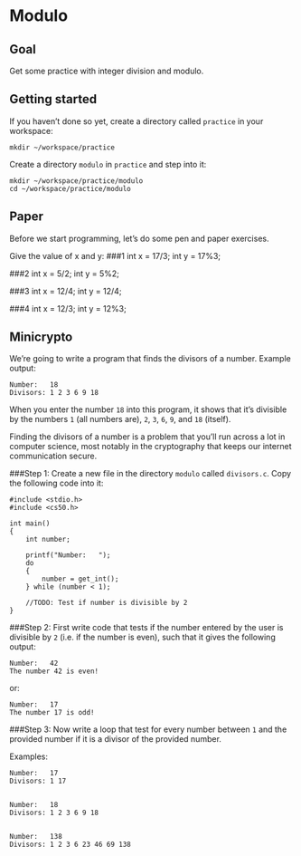 # Modulo

## Goal

Get some practice with integer division and modulo.

## Getting started

If you haven’t done so yet, create a directory called `practice` in your workspace:


    mkdir ~/workspace/practice

Create a directory `modulo` in `practice` and step into it:


    mkdir ~/workspace/practice/modulo
    cd ~/workspace/practice/modulo

## Paper

Before we start programming, let’s do some pen and paper exercises. 

Give the value of x and y:
###1
int x = 17/3;
int y = 17%3;

###2
int x = 5/2;
int y = 5%2;

###3
int x = 12/4;
int y = 12/4;

###4
int x = 12/3;
int y = 12%3;


## Minicrypto

We’re going to write a program that finds the divisors of a number. Example output:


    Number:   18
    Divisors: 1 2 3 6 9 18 

When you enter the number `18` into this program, it shows that it’s divisible by the numbers `1` (all numbers are), `2`, `3`, `6`, `9`, and `18` (itself).

Finding the divisors of a number is a problem that you’ll run across a lot in computer science, most notably in the cryptography that keeps our internet communication secure.  

###Step 1:
Create a new file in the directory `modulo` called `divisors.c`. Copy the following code into it:


    #include <stdio.h>
    #include <cs50.h>
    
    int main()
    {
        int number;
    
        printf("Number:   ");
        do
        {
            number = get_int();
        } while (number < 1);
    
        //TODO: Test if number is divisible by 2
    }

###Step 2:
First write code that tests if the number entered by the user is divisible by `2` (i.e. if the number is even), such that it gives the following output:


    Number:   42
    The number 42 is even!

or:


    Number:   17
    The number 17 is odd!

###Step 3:
Now write a loop that test for every number between `1` and the provided number if it is a divisor of the provided number.

Examples:


    Number:   17
    Divisors: 1 17


    Number:   18
    Divisors: 1 2 3 6 9 18 


    Number:   138
    Divisors: 1 2 3 6 23 46 69 138 

